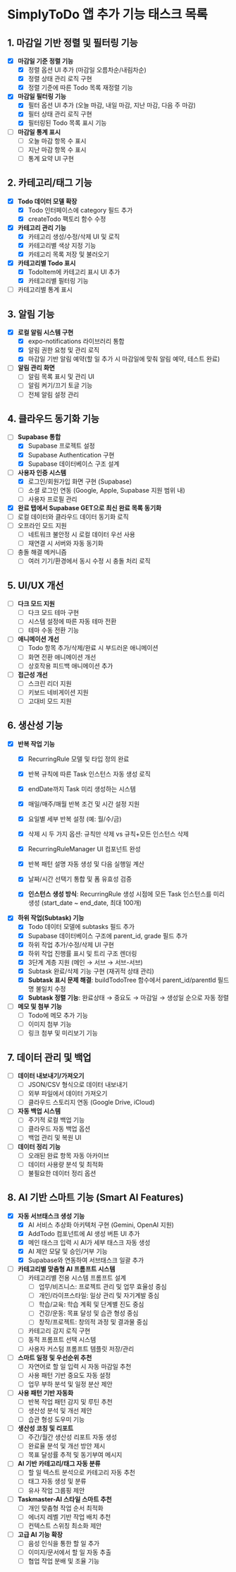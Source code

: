 # SimplyToDo 앱 추가 기능 태스크 목록

## 1. 마감일 기반 정렬 및 필터링 기능
- [x] **마감일 기준 정렬 기능**
  - [x] 정렬 옵션 UI 추가 (마감일 오름차순/내림차순)
  - [x] 정렬 상태 관리 로직 구현
  - [x] 정렬 기준에 따른 Todo 목록 재정렬 기능

- [x] **마감일 필터링 기능**
  - [x] 필터 옵션 UI 추가 (오늘 마감, 내일 마감, 지난 마감, 다음 주 마감)
  - [x] 필터 상태 관리 로직 구현
  - [x] 필터링된 Todo 목록 표시 기능

- [ ] **마감일 통계 표시**
  - [ ] 오늘 마감 항목 수 표시
  - [ ] 지난 마감 항목 수 표시
  - [ ] 통계 요약 UI 구현

## 2. 카테고리/태그 기능
- [x] **Todo 데이터 모델 확장**
  - [x] Todo 인터페이스에 category 필드 추가
  - [x] createTodo 팩토리 함수 수정

- [x] **카테고리 관리 기능**
  - [x] 카테고리 생성/수정/삭제 UI 및 로직
  - [x] 카테고리별 색상 지정 기능
  - [x] 카테고리 목록 저장 및 불러오기

- [x] **카테고리별 Todo 표시**
  - [x] TodoItem에 카테고리 표시 UI 추가
  - [x] 카테고리별 필터링 기능
- [ ] 카테고리별 통계 표시

## 3. 알림 기능
- [x] **로컬 알림 시스템 구현**
  - [x] expo-notifications 라이브러리 통합
  - [x] 알림 권한 요청 및 관리 로직
  - [x] 마감일 기반 알림 예약(할 일 추가 시 마감일에 맞춰 알림 예약, 테스트 완료)

- [ ] **알림 관리 화면**
  - [ ] 알림 목록 표시 및 관리 UI
  - [ ] 알림 켜기/끄기 토글 기능
  - [ ] 전체 알림 설정 관리

## 4. 클라우드 동기화 기능
- [ ] **Supabase 통합**
  - [x] Supabase 프로젝트 설정
  - [x] Supabase Authentication 구현
  - [x] Supabase 데이터베이스 구조 설계

- [ ] **사용자 인증 시스템**
  - [x] 로그인/회원가입 화면 구현 (Supabase)
  - [ ] 소셜 로그인 연동 (Google, Apple, Supabase 지원 범위 내)
  - [ ] 사용자 프로필 관리

- [x] **완료 탭에서 Supabase GET으로 최신 완료 목록 동기화**
- [ ] 로컬 데이터와 클라우드 데이터 동기화 로직
- [ ] 오프라인 모드 지원
  - [ ] 네트워크 불안정 시 로컬 데이터 우선 사용
  - [ ] 재연결 시 서버와 자동 동기화
- [ ] 충돌 해결 메커니즘
  - [ ] 여러 기기/환경에서 동시 수정 시 충돌 처리 로직

## 5. UI/UX 개선
- [ ] **다크 모드 지원**
  - [ ] 다크 모드 테마 구현
  - [ ] 시스템 설정에 따른 자동 테마 전환
  - [ ] 테마 수동 전환 기능

- [ ] **애니메이션 개선**
  - [ ] Todo 항목 추가/삭제/완료 시 부드러운 애니메이션
  - [ ] 화면 전환 애니메이션 개선
  - [ ] 상호작용 피드백 애니메이션 추가

- [ ] **접근성 개선**
  - [ ] 스크린 리더 지원
  - [ ] 키보드 네비게이션 지원
  - [ ] 고대비 모드 지원

## 6. 생산성 기능
- [x] **반복 작업 기능**
  - [x] RecurringRule 모델 및 타입 정의 완료
  - [x] 반복 규칙에 따른 Task 인스턴스 자동 생성 로직
  - [x] endDate까지 Task 미리 생성하는 시스템
  - [x] 매일/매주/매월 반복 조건 및 시간 설정 지원
  - [x] 요일별 세부 반복 설정 (예: 월/수/금)
  - [x] 삭제 시 두 가지 옵션: 규칙만 삭제 vs 규칙+모든 인스턴스 삭제
  - [x] RecurringRuleManager UI 컴포넌트 완성
  - [x] 반복 패턴 설명 자동 생성 및 다음 실행일 계산
  - [x] 날짜/시간 선택기 통합 및 폼 유효성 검증
  - [x] **인스턴스 생성 방식**: RecurringRule 생성 시점에 모든 Task 인스턴스를 미리 생성 (start_date ~ end_date, 최대 100개)
    

- [x] **하위 작업(Subtask) 기능**
  - [x] Todo 데이터 모델에 subtasks 필드 추가
  - [x] Supabase 데이터베이스 구조에 parent_id, grade 필드 추가
  - [x] 하위 작업 추가/수정/삭제 UI 구현
  - [x] 하위 작업 진행률 표시 및 트리 구조 렌더링
  - [x] 3단계 계층 지원 (메인 → 서브 → 서브-서브)
  - [x] Subtask 완료/삭제 기능 구현 (재귀적 상태 관리)
  - [x] **Subtask 표시 문제 해결**: buildTodoTree 함수에서 parent_id/parentId 필드명 불일치 수정
  - [x] **Subtask 정렬 기능**: 완료상태 → 중요도 → 마감일 → 생성일 순으로 자동 정렬

- [ ] **메모 및 첨부 기능**
  - [ ] Todo에 메모 추가 기능
  - [ ] 이미지 첨부 기능
  - [ ] 링크 첨부 및 미리보기 기능

## 7. 데이터 관리 및 백업
- [ ] **데이터 내보내기/가져오기**
  - [ ] JSON/CSV 형식으로 데이터 내보내기
  - [ ] 외부 파일에서 데이터 가져오기
  - [ ] 클라우드 스토리지 연동 (Google Drive, iCloud)

- [ ] **자동 백업 시스템**
  - [ ] 주기적 로컬 백업 기능
  - [ ] 클라우드 자동 백업 옵션
  - [ ] 백업 관리 및 복원 UI

- [ ] **데이터 정리 기능**
  - [ ] 오래된 완료 항목 자동 아카이브
  - [ ] 데이터 사용량 분석 및 최적화
  - [ ] 불필요한 데이터 정리 옵션

## 8. AI 기반 스마트 기능 (Smart AI Features)

- [x] **자동 서브태스크 생성 기능**
  - [x] AI 서비스 추상화 아키텍처 구현 (Gemini, OpenAI 지원)
  - [x] AddTodo 컴포넌트에 AI 생성 버튼 UI 추가
  - [x] 메인 태스크 입력 시 AI가 세부 태스크 자동 생성
  - [x] AI 제안 모달 및 승인/거부 기능
  - [x] Supabase와 연동하여 서브태스크 일괄 추가

- [ ] **카테고리별 맞춤형 AI 프롬프트 시스템**
  - [ ] 카테고리별 전용 시스템 프롬프트 설계
    - [ ] 업무/비즈니스: 프로젝트 관리 및 업무 효율성 중심
    - [ ] 개인/라이프스타일: 일상 관리 및 자기계발 중심  
    - [ ] 학습/교육: 학습 계획 및 단계별 진도 중심
    - [ ] 건강/운동: 목표 달성 및 습관 형성 중심
    - [ ] 창작/프로젝트: 창의적 과정 및 결과물 중심
  - [ ] 카테고리 감지 로직 구현
  - [ ] 동적 프롬프트 선택 시스템
  - [ ] 사용자 커스텀 프롬프트 템플릿 저장/관리

- [ ] **스마트 일정 및 우선순위 추천**
  - [ ] 자연어로 할 일 입력 시 자동 마감일 추천
  - [ ] 사용 패턴 기반 중요도 자동 설정
  - [ ] 업무 부하 분석 및 일정 분산 제안

- [ ] **사용 패턴 기반 자동화**
  - [ ] 반복 작업 패턴 감지 및 루틴 추천
  - [ ] 생산성 분석 및 개선 제안
  - [ ] 습관 형성 도우미 기능

- [ ] **생산성 코칭 및 리포트**
  - [ ] 주간/월간 생산성 리포트 자동 생성
  - [ ] 완료율 분석 및 개선 방안 제시
  - [ ] 목표 달성률 추적 및 동기부여 메시지

- [ ] **AI 기반 카테고리/태그 자동 분류**
  - [ ] 할 일 텍스트 분석으로 카테고리 자동 추천
  - [ ] 태그 자동 생성 및 분류
  - [ ] 유사 작업 그룹핑 제안

- [ ] **Taskmaster-AI 스타일 스마트 추천**
  - [ ] 개인 맞춤형 작업 순서 최적화
  - [ ] 에너지 레벨 기반 작업 배치 추천
  - [ ] 컨텍스트 스위칭 최소화 제안

- [ ] **고급 AI 기능 확장**
  - [ ] 음성 인식을 통한 할 일 추가
  - [ ] 이미지/문서에서 할 일 자동 추출
  - [ ] 협업 작업 분배 및 조율 기능
